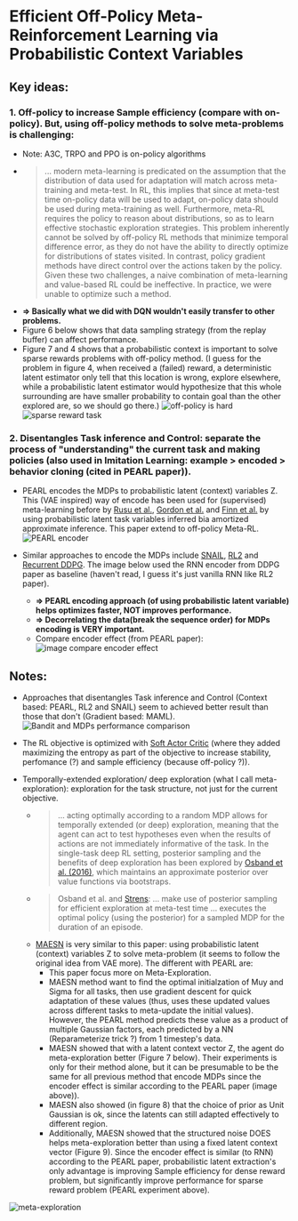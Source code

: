 # Efficient Off-Policy Meta-Reinforcement Learning via Probabilistic Context Variables

## Key ideas:

### 1. Off-policy to increase Sample efficiency (compare with on-policy). But, using off-policy methods to solve meta-problems is challenging:
   - Note: A3C, TRPO and PPO is on-policy algorithms
   - >... modern meta-learning is predicated on the assumption that the distribution of data used for adaptation will
match across meta-training and meta-test. In RL, this implies that since at meta-test time on-policy data will be used
to adapt, on-policy data should be used during meta-training as well. Furthermore, meta-RL requires the policy to reason about distributions, so as to learn effective stochastic exploration strategies. This problem inherently cannot be solved by off-policy RL methods that minimize temporal difference error, as they do not have the ability to directly optimize for distributions of states visited. In contrast, policy gradient methods have direct control over the actions taken by the policy. Given these two challenges, a naive combination of meta-learning and value-based RL could be ineffective. In practice, we were unable to optimize such a method.
  - **=> Basically what we did with DQN wouldn't easily transfer to other problems.**
  - Figure 6 below shows that data sampling strategy (from the replay buffer) can affect performance.
  - Figure 7 and 4 shows that a probabilistic context is important to solve sparse rewards problems with off-policy method. (I guess for the problem in figure 4, when received a (failed) reward, a deterministic latent estimator only tell that this location is wrong, explore elsewhere, while a probabilistic latent estimator would hypothesize that this whole surrounding are have smaller probability to contain goal than the other explored are, so we should go there.)
   ![off-policy is hard](https://github.com/duongnhatthang/MetaRL-Literature-Review/blob/master/images/off_policy_is_hard.png)
   ![sparse reward task](https://github.com/duongnhatthang/MetaRL-Literature-Review/blob/master/images/sparse_reward.png)
### 2. Disentangles Task inference and Control: separate the process of "understanding" the current task and making policies (also used in Imitation Learning: example > encoded > behavior cloning (cited in PEARL paper)).
   - PEARL encodes the MDPs to probabilistic latent (context) variables Z. This (VAE inspired) way of encode has been used for (supervised) meta-learning before by [Rusu et al.](https://arxiv.org/abs/1807.05960), [Gordon et al.](https://arxiv.org/abs/1805.09921) and [Finn et al.](https://arxiv.org/abs/1806.02817) by using probabilistic latent task variables inferred bia amortized approximate inference. This paper extend to off-policy Meta-RL.
    ![PEARL encoder](https://github.com/duongnhatthang/MetaRL-Literature-Review/blob/master/images/PEARL_encoder.png)
   - Similar approaches to encode the MDPs include [SNAIL](https://arxiv.org/pdf/1707.03141.pdf), [RL2](https://arxiv.org/pdf/1611.02779.pdf) and [Recurrent DDPG](https://arxiv.org/abs/1512.04455). The image below used the RNN encoder from DDPG paper as baseline (haven't read, I guess it's just vanilla RNN like RL2 paper).
 
     + **=> PEARL encoding approach (of using probabilistic latent variable) helps optimizes faster, NOT improves performance.**
     + **=> Decorrelating the data(break the sequence order) for MDPs encoding is VERY important.**
  
     - Compare encoder effect (from PEARL paper): ![image compare encoder effect](https://github.com/duongnhatthang/MetaRL-Literature-Review/blob/master/images/encoder.png)

## Notes:
- Approaches that disentangles Task inference and Control (Context based: PEARL, RL2 and SNAIL) seem to achieved better result than those that don't (Gradient based: MAML).
![Bandit and MDPs performance comparison](https://github.com/duongnhatthang/MetaRL-Literature-Review/blob/master/images/Bandit_MDPs_performance_comparison.png)

- The RL objective is optimized with [Soft Actor Critic](https://arxiv.org/pdf/1801.01290.pdf) (where they added maximizing the entropy as part of the objective to increase stability, perfomance (?) and sample efficiency (because off-policy ?)).

- Temporally-extended exploration/ deep exploration (what I call meta-exploration): exploration for the task structure, not just for the current objective. 
   - >... acting optimally according to a random MDP allows for temporally extended (or deep) exploration, meaning that the agent can act to test hypotheses even when the results of actions are not immediately informative of the task. In the single-task deep RL setting, posterior sampling and the benefits of deep exploration has been explored by [Osband et al. (2016)](https://arxiv.org/abs/1306.0940), which maintains an approximate posterior over value functions via bootstraps.
   -  >Osband et al. and [Strens](https://arxiv.org/pdf/1802.07245.pdf): ... make use of posterior sampling for efficient exploration at meta-test time ... executes the optimal policy (using the posterior) for a sampled MDP for the duration of an episode.
   - [MAESN](https://arxiv.org/pdf/1802.07245.pdf) is very similar to this paper: using probabilistic latent (context) variables Z to solve meta-problem (it seems to follow the original idea from VAE more). The different with PEARL are:
     + This paper focus more on Meta-Exploration. 
     + MAESN method want to find the optimal initialzation of Muy and Sigma for all tasks, then use gradient descent for quick adaptation of these values (thus, uses these updated values across different tasks to meta-update the initial values). However, the PEARL method predicts these value as a product of multiple Gaussian factors, each predicted by a NN (Reparameterize trick ?) from 1 timestep's data.
     + MAESN showed that with a latent context vector Z, the agent do meta-exploration better (Figure 7 below). Their experiments is only for their method alone, but it can be presumable to be the same for all previous method that encode MDPs since the encoder effect is similar according to the PEARL paper (image above)).
     + MAESN also showed (in figure 8) that the choice of prior as Unit Gaussian is ok, since the latents can still adapted effectively to different region.
     + Additionally, MAESN showed that the structured noise DOES helps meta-exploration better than using a fixed latent context vector (Figure 9). Since the encoder effect is similar (to RNN) according to the PEARL paper, probabilistic latent extraction's only advantage is improving Sample efficiency for dense reward problem, but significantly improve performance for sparse reward problem (PEARL experiment above).

![meta-exploration](https://github.com/duongnhatthang/MetaRL-Literature-Review/blob/master/images/meta_exploration.png)

     
